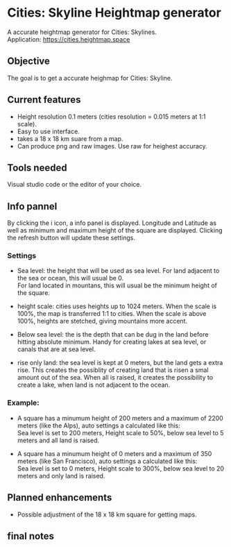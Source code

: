 # Cities: Skyline Heightmap generator
A accurate heightmap generator for Cities: Skylines.  
Application: https://cities.heightmap.space

## Objective
The goal is to get a accurate heighmap for Cities: Skyline. 

## Current features
- Height resolution 0.1 meters (cities resolution = 0.015 meters at 1:1 scale).  
- Easy to use interface.  
- takes a 18 x 18 km suare from a map.
- Can produce png and raw images. Use raw for heighest accuracy.

## Tools needed
Visual studio code or the editor of your choice.

## Info pannel
By clicking the i icon, a info panel is displayed. Longitude and Latitude as well as minimum and maximum height of the square are displayed. Clicking the refresh button will update these settings.

### Settings
- Sea level: the height that will be used as sea level. For land adjacent to the sea or ocean, this will usual be 0.  
For land located in mountans, this will usual be the minimum height of the square.

- height scale: cities uses heights up to 1024 meters. When the scale is 100%, the map is transferred 1:1 to cities. When the scale is above 100%, heights are stetched, giving mountains more accent. 

- Below sea level: the is the depth that can be dug in the land before hitting absolute minimum. Handy for creating lakes at sea level, or canals that are at sea level.

- rise only land: the sea level is kept at 0 meters, but the land gets a extra rise. This creates the possiblity of creating land that is risen a smal amount out of the sea. When all is raised, it creates the possibility to create a lake, when land is not adjacent to the ocean. 

### Example:
- A square has a minumum height of 200 meters and a maximum of 2200 meters (like the Alps), auto settings a calculated like this:  
Sea level is set to 200 meters, Height scale to 50%, below sea level to 5 meters and all land is raised.

- A square has a minumum height of 0 meters and a maximum of 350 meters (like San Francisco), auto settings a calculated like this:  
Sea level is set to 0 meters, Height scale to 300%, below sea level to 20 meters and only land is raised.


## Planned enhancements
- Possible adjustment of the 18 x 18 km square for getting maps.


## final notes

